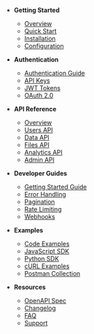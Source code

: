 - **Getting Started**
  - [Overview](README.md)
  - [Quick Start](getting-started.md)
  - [Installation](installation.md)
  - [Configuration](configuration.md)

- **Authentication**
  - [Authentication Guide](authentication.md)
  - [API Keys](api-keys.md)
  - [JWT Tokens](jwt-tokens.md)
  - [OAuth 2.0](oauth.md)

- **API Reference**
  - [Overview](api/README.md)
  - [Users API](api/users.md)
  - [Data API](api/data.md)
  - [Files API](api/files.md)
  - [Analytics API](api/analytics.md)
  - [Admin API](api/admin.md)

- **Developer Guides**
  - [Getting Started Guide](guides/getting-started.md)
  - [Error Handling](guides/error-handling.md)
  - [Pagination](guides/pagination.md)
  - [Rate Limiting](guides/rate-limiting.md)
  - [Webhooks](guides/webhooks.md)

- **Examples**
  - [Code Examples](examples/README.md)
  - [JavaScript SDK](examples/javascript.md)
  - [Python SDK](examples/python.md)
  - [cURL Examples](examples/curl.md)
  - [Postman Collection](examples/postman.md)

- **Resources**
  - [OpenAPI Spec](api/swagger.json)
  - [Changelog](CHANGELOG.md)
  - [FAQ](faq.md)
  - [Support](support.md)